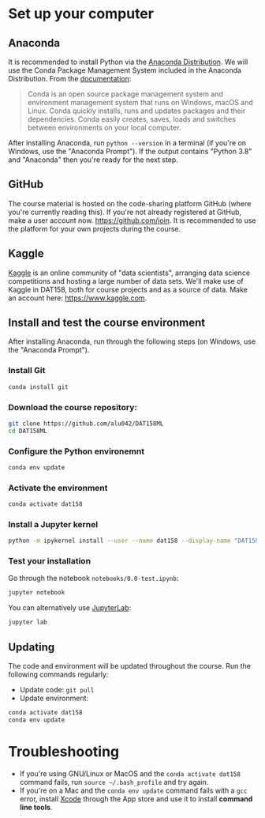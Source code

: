 # Set up your computer

## Anaconda
It is recommended to install Python via the [Anaconda Distribution](https://www.anaconda.com/products/individual#Downloads). We will use the Conda Package Management System included in the Anaconda Distribution. From the [documentation](https://conda.io/docs):
> Conda is an open source package management system and environment management system that runs on Windows, macOS and Linux. Conda quickly installs, runs and updates packages and their dependencies. Conda easily creates, saves, loads and switches between environments on your local computer. 

After installing Anaconda, run `python --version` in a terminal (if you're on Windows, use the "Anaconda Prompt"). If the output contains "Python 3.8" and "Anaconda" then you're ready for the next step.

## GitHub
The course material is hosted on the code-sharing platform GitHub (where you're currently reading this). If you're not already registered at GitHub, make a user account now. https://github.com/join. It is recommended to use the platform for your own projects during the course. 

## Kaggle
[Kaggle](https://www.kaggle.com) is an online community of "data scientists", arranging data science competitions and hosting a large number of data sets. We'll make use of Kaggle in DAT158, both for course projects and as a source of data. Make an account here: https://www.kaggle.com. 

## Install and test the course environment
After installing Anaconda, run through the following steps (on Windows, use the "Anaconda Prompt").

### Install Git
```bash
conda install git
```

### Download the course repository: 
```bash
git clone https://github.com/alu042/DAT158ML
cd DAT158ML
```

### Configure the Python environemnt
```bash
conda env update
```

### Activate the environment
```bash
conda activate dat158
```

### Install a Jupyter kernel
```bash
python -m ipykernel install --user --name dat158 --display-name "DAT158"
```

### Test your installation
Go through the notebook `notebooks/0.0-test.ipynb`:
```bash
jupyter notebook
```
You can alternatively use [JupyterLab](https://github.com/jupyterlab/jupyterlab): 
```bash
jupyter lab
```

## Updating
The code and environment will be updated throughout the course. Run the following commands regularly: 
* Update code: `git pull`
* Update environment: 
```bash
conda activate dat158
conda env update
```


# Troubleshooting
* If you're using GNU/Linux or MacOS and the `conda activate dat158` command fails, run `source ~/.bash_profile` and try again.
* If you're on a Mac and the `conda env update` command fails with a `gcc` error, install [Xcode](https://developer.apple.com/xcode/resources/) through the App store and use it to install **command line tools**. 

